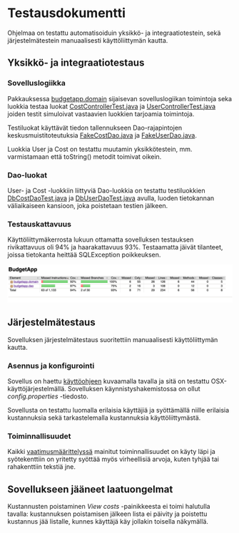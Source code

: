 # Testausdokumentti

Ohjelmaa on testattu automatisoiduin yksikkö- ja integraatiotestein, sekä järjestelmätestein manuaalisesti käyttöliittymän kautta.

## Yksikkö- ja integraatiotestaus

### Sovelluslogiikka

Pakkauksessa [budgetapp.domain](https://github.com/MiguelSombrero/ot-harjoitustyo/tree/master/BudgetApp/src/main/java/budgetapp/domain) sijaisevan sovelluslogiikan toimintoja seka luokkia testaa luokat [CostControllerTest.java](https://github.com/MiguelSombrero/ot-harjoitustyo/blob/master/BudgetApp/src/test/java/budgetapp/domain/CostControllerTest.java) ja [UserControllerTest.java](https://github.com/MiguelSombrero/ot-harjoitustyo/blob/master/BudgetApp/src/test/java/budgetapp/domain/UserControllerTest.java) joiden testit simuloivat vastaavien luokkien tarjoamia toimintoja.

Testiluokat käyttävät tiedon tallennukseen Dao-rajapintojen keskusmuistitoteutuksia [FakeCostDao.java](https://github.com/MiguelSombrero/ot-harjoitustyo/blob/master/BudgetApp/src/test/java/budgetapp/domain/FakeCostDao.java) ja [FakeUserDao.java](https://github.com/MiguelSombrero/ot-harjoitustyo/blob/master/BudgetApp/src/test/java/budgetapp/domain/FakeUserDao.java).

Luokkia User ja Cost on testattu muutamin yksikkötestein, mm. varmistamaan että toString() metodit toimivat oikein.

### Dao-luokat

User- ja Cost -luokkiin liittyviä Dao-luokkia on testattu testiluokkien [DbCostDaoTest.java](https://github.com/MiguelSombrero/ot-harjoitustyo/blob/master/BudgetApp/src/test/java/budgetapp/dao/DbCostDaoTest.java) ja [DbUserDaoTest.java](https://github.com/MiguelSombrero/ot-harjoitustyo/blob/master/BudgetApp/src/test/java/budgetapp/dao/DbUserDaoTest.java) avulla, luoden tietokannan väliaikaiseen kansioon, joka poistetaan testien jälkeen.

### Testauskattavuus

Käyttöliittymäkerrosta lukuun ottamatta sovelluksen testauksen rivikattavuus oli 94% ja haarakattavuus 93%. Testaamatta jäivät tilanteet, joissa tietokanta heittää SQLException poikkeuksen.

![test_coverage](https://github.com/MiguelSombrero/ot-harjoitustyo/blob/master/dokumentointi/kuvat/test_coverage.png)

## Järjestelmätestaus

Sovelluksen järjestelmätestaus suoritettiin manuaalisesti käyttöliittymän kautta.

### Asennus ja konfigurointi

Sovellus on haettu [käyttöohjeen](https://github.com/MiguelSombrero/ot-harjoitustyo/blob/master/dokumentointi/kaytto_ohje.md) kuvaamalla tavalla ja sitä on testattu OSX-käyttöjärjestelmällä. Sovelluksen käynnistyshakemistossa on ollut *config.properties* -tiedosto.

Sovellusta on testattu luomalla erilaisia käyttäjiä ja syöttämällä niille erilaisia kustannuksia sekä tarkastelemalla kustannuksia käyttöliittymästä.

### Toiminnallisuudet

Kaikki [vaatimusmäärittelyssä](https://github.com/MiguelSombrero/ot-harjoitustyo/blob/master/dokumentointi/vaatimusmaarittely.md) mainitut toiminnallisuudet on käyty läpi ja syötekenttiin on yritetty syöttää myös virheellisiä arvoja, kuten tyhjää tai rahakenttiin tekstiä jne.

## Sovellukseen jääneet laatuongelmat

Kustannusten poistaminen *View costs* -painikkeesta ei toimi halutulla tavalla: kustannuksen poistamisen jälkeen lista ei päivity ja poistettu kustannus jää listalle, kunnes käyttäjä käy jollakin toisella näkymällä.